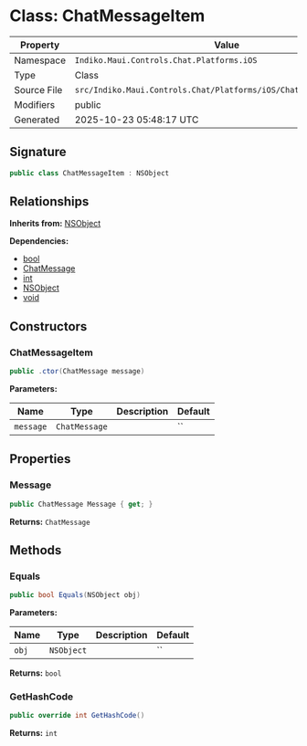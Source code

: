 # Class: ChatMessageItem

| Property | Value |
|----------|-------|
| Namespace | `Indiko.Maui.Controls.Chat.Platforms.iOS` |
| Type | Class |
| Source File | `src/Indiko.Maui.Controls.Chat/Platforms/iOS/ChatViewDataSource.cs` |
| Modifiers | public |
| Generated | 2025-10-23 05:48:17 UTC |

## Signature

```csharp
public class ChatMessageItem : NSObject
```

## Relationships

**Inherits from:** [NSObject](NSObject.md)

**Dependencies:**
- [bool](bool.md)
- [ChatMessage](ChatMessage.md)
- [int](int.md)
- [NSObject](NSObject.md)
- [void](void.md)

## Constructors

### ChatMessageItem

```csharp
public .ctor(ChatMessage message)
```

**Parameters:**

| Name | Type | Description | Default |
|------|------|-------------|---------|
| `message` | `ChatMessage` |  | `` |

## Properties

### Message

```csharp
public ChatMessage Message { get; }
```

**Returns:** `ChatMessage`

## Methods

### Equals

```csharp
public bool Equals(NSObject obj)
```

**Parameters:**

| Name | Type | Description | Default |
|------|------|-------------|---------|
| `obj` | `NSObject` |  | `` |

**Returns:** `bool`

### GetHashCode

```csharp
public override int GetHashCode()
```

**Returns:** `int`

